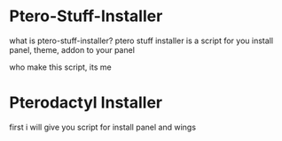# Ptero-Stuff-Installer

what is ptero-stuff-installer?
ptero stuff installer is a script for you install panel, theme, addon to your panel

who make this script, its me

# Pterodactyl Installer

first i will give you script for install panel and wings

